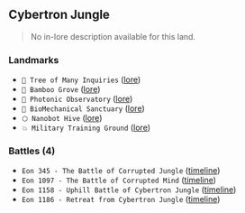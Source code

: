 ## Cybertron Jungle
> No in-lore description available for this land.

### Landmarks
- `🌳 Tree of Many Inquiries` ([lore](<https://zeithalt.github.io//r/tree_of_many_inquiries.html>))
- `🎋 Bamboo Grove` ([lore](<https://zeithalt.github.io//r/bamboo_grove.html>))
- `🔭 Photonic Observatory` ([lore](<https://zeithalt.github.io//r/photonic_observatory.html>))
- `🧬 BioMechanical Sanctuary` ([lore](<https://zeithalt.github.io//r/biomechanical_sanctuary.html>))
- `⬡ Nanobot Hive` ([lore](<https://zeithalt.github.io//r/nanobot_hive.html>))
- `💥 Military Training Ground` ([lore](<https://zeithalt.github.io//r/military_training_ground.html>))
### Battles (4)
- `Eon 345 - The Battle of Corrupted Jungle` ([timeline](<https://zeithalt.github.io//t/#eon0345>))
- `Eon 1097 - The Battle of Corrupted Mind` ([timeline](<https://zeithalt.github.io//t/#eon1097>))
- `Eon 1158 - Uphill Battle of Cybertron Jungle` ([timeline](<https://zeithalt.github.io//t/#eon1158>))
- `Eon 1186 - Retreat from Cybertron Jungle` ([timeline](<https://zeithalt.github.io//t/#eon1186>))
